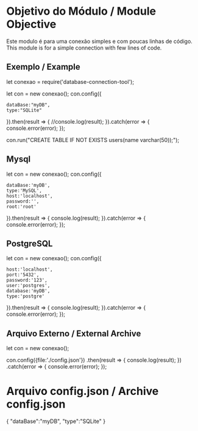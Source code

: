 # Objetivo do Módulo / Module Objective
Este modulo é para uma conexão simples e com poucas linhas de código.   
This module is for a simple connection with few lines of code.

## Exemplo / Example

let conexao = require('database-connection-tool');

let con = new conexao();
con.config({
    
    dataBase:"myDB",
    type:"SQLite"
    
}).then(result => {
    //console.log(result);
}).catch(error => {
    console.error(error);
});

con.run("CREATE TABLE IF NOT EXISTS users(name varchar(50));");

## Mysql

let con = new conexao();
con.config({
    
    dataBase:'myDB',
    type:'MySQL',
    host:'localhost',
    password:'',
    root:'root'

}).then(result => {
    console.log(result);
}).catch(error => {
    console.error(error);
});

## PostgreSQL

let con = new conexao();
con.config({
    
    host:'localhost',
    port:'5432',
    password:'123',
    user:'postgres',
    database:'myDB',
    type:'postgre'

}).then(result => {
    console.log(result);
}).catch(error => {
    console.error(error);
});

## Arquivo Externo / External Archive

let con = new conexao();

con.config({file:'./config.json'})
.then(result => {
    console.log(result);
})
.catch(error => {
    console.error(error);
});

# Arquivo config.json / Archive config.json
{
    "dataBase":"myDB",
    "type":"SQLite"
}
